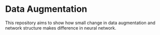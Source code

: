 # Data Augmentation
This repository aims to show how small change in data augmentation and network structure makes difference in neural network.


